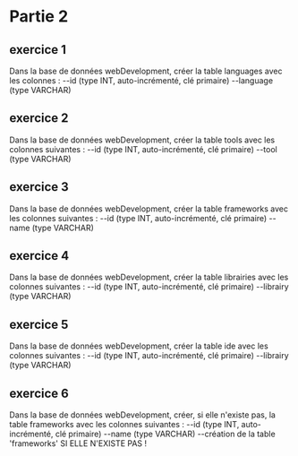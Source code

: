 # Partie 2

## exercice 1

Dans la base de données webDevelopment, créer la table languages avec les colonnes :
    --id (type INT, auto-incrémenté, clé primaire)
    --language (type VARCHAR)

## exercice 2

Dans la base de données webDevelopment, créer la table tools avec les colonnes suivantes :
    --id (type INT, auto-incrémenté, clé primaire)
    --tool (type VARCHAR)

## exercice 3

Dans la base de données webDevelopment, créer la table frameworks avec les colonnes suivantes :
    --id (type INT, auto-incrémenté, clé primaire)
    --name (type VARCHAR)

## exercice 4

Dans la base de données webDevelopment, créer la table librairies avec les colonnes suivantes :
    --id (type INT, auto-incrémenté, clé primaire)
    --librairy (type VARCHAR)

## exercice 5

Dans la base de données webDevelopment, créer la table ide avec les colonnes suivantes :
    --id (type INT, auto-incrémenté, clé primaire)
    --librairy (type VARCHAR)

## exercice 6

Dans la base de données webDevelopment, créer, si elle n'existe pas, la table frameworks avec les colonnes suivantes :
    --id (type INT, auto-incrémenté, clé primaire)
    --name (type VARCHAR)
--création de la table 'frameworks' SI ELLE N'EXISTE PAS !

